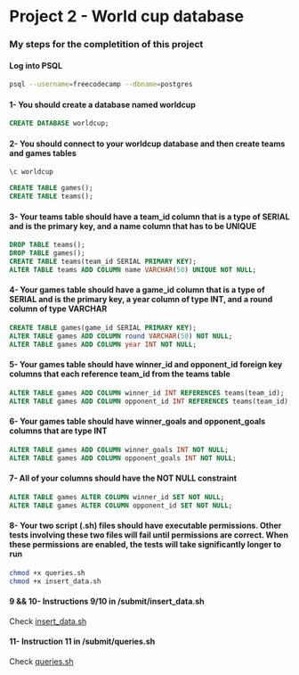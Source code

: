 # Project 2 - World cup database

### My steps for the completition of this project
#### Log into PSQL
~~~ bash
psql --username=freecodecamp --dbname=postgres
~~~

#### 1- You should create a database named worldcup
~~~ sql
CREATE DATABASE worldcup;
~~~

#### 2- You should connect to your worldcup database and then create teams and games tables
~~~ bash
\c worldcup
~~~

~~~ sql
CREATE TABLE games();
CREATE TABLE teams();
~~~

#### 3- Your teams table should have a team_id column that is a type of SERIAL and is the primary key, and a name column that has to be UNIQUE
~~~ sql
DROP TABLE teams();
DROP TABLE games();
CREATE TABLE teams(team_id SERIAL PRIMARY KEY);
ALTER TABLE teams ADD COLUMN name VARCHAR(50) UNIQUE NOT NULL;
~~~

#### 4- Your games table should have a game_id column that is a type of SERIAL and is the primary key, a year column of type INT, and a round column of type VARCHAR
~~~ sql
CREATE TABLE games(game_id SERIAL PRIMARY KEY);
ALTER TABLE games ADD COLUMN round VARCHAR(50) NOT NULL;
ALTER TABLE games ADD COLUMN year INT NOT NULL;
~~~

#### 5- Your games table should have winner_id and opponent_id foreign key columns that each reference team_id from the teams table
~~~ sql
ALTER TABLE games ADD COLUMN winner_id INT REFERENCES teams(team_id);
ALTER TABLE games ADD COLUMN opponent_id INT REFERENCES teams(team_id);
~~~

#### 6- Your games table should have winner_goals and opponent_goals columns that are type INT
~~~ sql
ALTER TABLE games ADD COLUMN winner_goals INT NOT NULL;
ALTER TABLE games ADD COLUMN opponent_goals INT NOT NULL;
~~~

#### 7- All of your columns should have the NOT NULL constraint
~~~ sql
ALTER TABLE games ALTER COLUMN winner_id SET NOT NULL;
ALTER TABLE games ALTER COLUMN opponent_id SET NOT NULL;
~~~

#### 8- Your two script (.sh) files should have executable permissions. Other tests involving these two files will fail until permissions are correct. When these permissions are enabled, the tests will take significantly longer to run
~~~ bash
chmod +x queries.sh
chmod +x insert_data.sh
~~~

#### 9 && 10- Instructions 9/10 in /submit/insert_data.sh
Check [insert_data.sh](https://github.com/AitorSantaeugenia/freecodecamp-projects/blob/main/relational_database_(beta)/Project_2_World_cup_database/submit/insert_data.sh)

#### 11- Instruction 11 in /submit/queries.sh
Check [queries.sh](https://github.com/AitorSantaeugenia/freecodecamp-projects/blob/main/relational_database_(beta)/Project_2_World_cup_database/submit/queries.sh)
